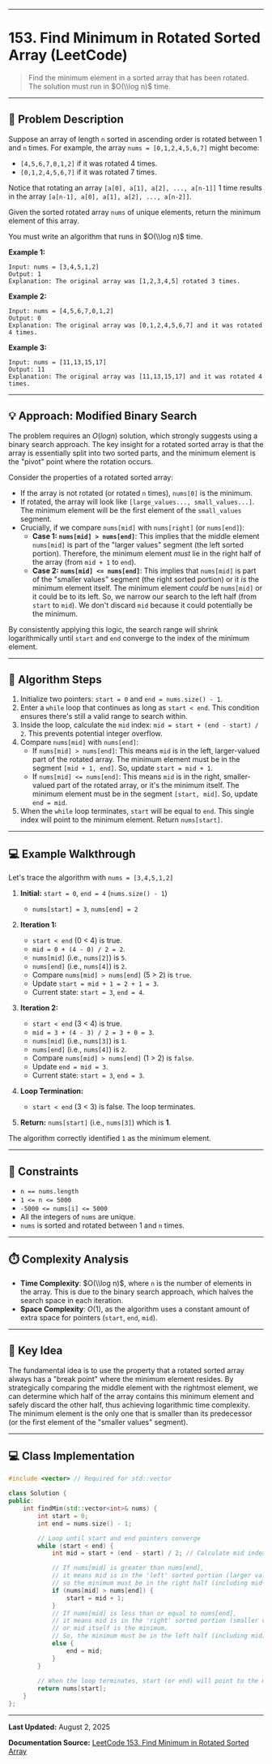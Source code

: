 
-----

# 153\. Find Minimum in Rotated Sorted Array (LeetCode)

> Find the minimum element in a sorted array that has been rotated. The solution must run in $O(\\log n)$ time.

-----

## 📝 Problem Description

Suppose an array of length `n` sorted in ascending order is rotated between 1 and `n` times. For example, the array `nums = [0,1,2,4,5,6,7]` might become:

  * `[4,5,6,7,0,1,2]` if it was rotated 4 times.
  * `[0,1,2,4,5,6,7]` if it was rotated 7 times.

Notice that rotating an array `[a[0], a[1], a[2], ..., a[n-1]]` 1 time results in the array `[a[n-1], a[0], a[1], a[2], ..., a[n-2]]`.

Given the sorted rotated array `nums` of unique elements, return the minimum element of this array.

You must write an algorithm that runs in $O(\\log n)$ time.

**Example 1:**

```
Input: nums = [3,4,5,1,2]
Output: 1
Explanation: The original array was [1,2,3,4,5] rotated 3 times.
```

**Example 2:**

```
Input: nums = [4,5,6,7,0,1,2]
Output: 0
Explanation: The original array was [0,1,2,4,5,6,7] and it was rotated 4 times.
```

**Example 3:**

```
Input: nums = [11,13,15,17]
Output: 11
Explanation: The original array was [11,13,15,17] and it was rotated 4 times. 
```

-----

## 💡 Approach: Modified Binary Search

The problem requires an $O(log n)$ solution, which strongly suggests using a binary search approach. The key insight for a rotated sorted array is that the array is essentially split into two sorted parts, and the minimum element is the "pivot" point where the rotation occurs.

Consider the properties of a rotated sorted array:

  * If the array is not rotated (or rotated `n` times), `nums[0]` is the minimum.
  * If rotated, the array will look like `[large_values..., small_values...]`. The minimum element will be the first element of the `small_values` segment.
  * Crucially, if we compare `nums[mid]` with `nums[right]` (or `nums[end]`):
      * **Case 1: `nums[mid] > nums[end]`**: This implies that the middle element `nums[mid]` is part of the "larger values" segment (the left sorted portion). Therefore, the minimum element *must* lie in the right half of the array (from `mid + 1` to `end`).
      * **Case 2: `nums[mid] <= nums[end]`**: This implies that `nums[mid]` is part of the "smaller values" segment (the right sorted portion) or it *is* the minimum element itself. The minimum element *could* be `nums[mid]` or it could be to its left. So, we narrow our search to the left half (from `start` to `mid`). We don't discard `mid` because it could potentially be the minimum.

By consistently applying this logic, the search range will shrink logarithmically until `start` and `end` converge to the index of the minimum element.

-----

## 🚶 Algorithm Steps

1.  Initialize two pointers: `start = 0` and `end = nums.size() - 1`.
2.  Enter a `while` loop that continues as long as `start < end`. This condition ensures there's still a valid range to search within.
3.  Inside the loop, calculate the `mid` index: `mid = start + (end - start) / 2`. This prevents potential integer overflow.
4.  Compare `nums[mid]` with `nums[end]`:
      * If `nums[mid] > nums[end]`: This means `mid` is in the left, larger-valued part of the rotated array. The minimum element must be in the segment `[mid + 1, end]`. So, update `start = mid + 1`.
      * If `nums[mid] <= nums[end]`: This means `mid` is in the right, smaller-valued part of the rotated array, or it's the minimum itself. The minimum element must be in the segment `[start, mid]`. So, update `end = mid`.
5.  When the `while` loop terminates, `start` will be equal to `end`. This single index will point to the minimum element. Return `nums[start]`.

-----

## 💻 Example Walkthrough

Let's trace the algorithm with `nums = [3,4,5,1,2]`

1.  **Initial:** `start = 0`, `end = 4` (`nums.size() - 1`)

      * `nums[start] = 3`, `nums[end] = 2`

2.  **Iteration 1:**

      * `start < end` (0 \< 4) is true.
      * `mid = 0 + (4 - 0) / 2 = 2`.
      * `nums[mid]` (i.e., `nums[2]`) is `5`.
      * `nums[end]` (i.e., `nums[4]`) is `2`.
      * Compare `nums[mid] > nums[end]` (5 \> 2) is `true`.
      * Update `start = mid + 1 = 2 + 1 = 3`.
      * Current state: `start = 3`, `end = 4`.

3.  **Iteration 2:**

      * `start < end` (3 \< 4) is true.
      * `mid = 3 + (4 - 3) / 2 = 3 + 0 = 3`.
      * `nums[mid]` (i.e., `nums[3]`) is `1`.
      * `nums[end]` (i.e., `nums[4]`) is `2`.
      * Compare `nums[mid] > nums[end]` (1 \> 2) is `false`.
      * Update `end = mid = 3`.
      * Current state: `start = 3`, `end = 3`.

4.  **Loop Termination:**

      * `start < end` (3 \< 3) is false. The loop terminates.

5.  **Return:** `nums[start]` (i.e., `nums[3]`) which is **1**.

The algorithm correctly identified `1` as the minimum element.

-----

## 📏 Constraints

  * `n == nums.length`
  * `1 <= n <= 5000`
  * `-5000 <= nums[i] <= 5000`
  * All the integers of `nums` are unique.
  * `nums` is sorted and rotated between 1 and `n` times.

-----

## ⏱️ Complexity Analysis

  * **Time Complexity**: $O(\\log n)$, where `n` is the number of elements in the array. This is due to the binary search approach, which halves the search space in each iteration.
  * **Space Complexity**: $O(1)$, as the algorithm uses a constant amount of extra space for pointers (`start`, `end`, `mid`).

-----

## 🔑 Key Idea

The fundamental idea is to use the property that a rotated sorted array always has a "break point" where the minimum element resides. By strategically comparing the middle element with the rightmost element, we can determine which half of the array contains this minimum element and safely discard the other half, thus achieving logarithmic time complexity. The minimum element is the only one that is smaller than its predecessor (or the first element of the "smaller values" segment).

-----

## 💻 Class Implementation

```cpp
#include <vector> // Required for std::vector

class Solution {
public:
    int findMin(std::vector<int>& nums) {
        int start = 0;
        int end = nums.size() - 1;

        // Loop until start and end pointers converge
        while (start < end) {
            int mid = start + (end - start) / 2; // Calculate mid index safely

            // If nums[mid] is greater than nums[end],
            // it means mid is in the 'left' sorted portion (larger values),
            // so the minimum must be in the right half (including mid+1).
            if (nums[mid] > nums[end]) {
                start = mid + 1;
            } 
            // If nums[mid] is less than or equal to nums[end],
            // it means mid is in the 'right' sorted portion (smaller values),
            // or mid itself is the minimum.
            // So, the minimum must be in the left half (including mid).
            else { 
                end = mid;
            }
        }
        
        // When the loop terminates, start (or end) will point to the minimum element.
        return nums[start]; 
    }
};
```

-----

**Last Updated:** August 2, 2025

**Documentation Source:** [LeetCode 153. Find Minimum in Rotated Sorted Array](https://leetcode.com/problems/find-minimum-in-rotated-sorted-array/description/)